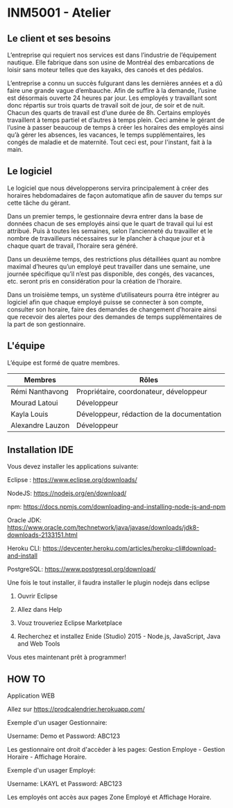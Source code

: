 # INM5001 - Atelier

## Le client et ses besoins

L’entreprise qui requiert nos services est dans l’industrie de l’équipement nautique. Elle fabrique dans son usine de Montréal des embarcations de loisir sans moteur telles que des kayaks, des canoés et des pédalos. 

L’entreprise a connu un succès fulgurant dans les dernières années et a dû faire une grande vague d’embauche. Afin de suffire à la demande, l’usine est désormais ouverte 24 heures par jour. Les employés y travaillant sont donc répartis sur trois quarts de travail soit de jour, de soir et de nuit. Chacun des quarts de travail est d’une durée de 8h. Certains employés travaillent à temps partiel et d’autres à temps plein. Ceci amène le gérant de l’usine à passer beaucoup de temps à créer les horaires des employés ainsi qu’à gérer les absences, les vacances, le temps supplémentaires, les congés de maladie et de maternité. Tout ceci est, pour l'instant, fait à la main.

## Le logiciel

Le logiciel que nous développerons servira principalement à créer des horaires hebdomadaires de façon automatique afin de sauver du temps sur cette tâche du gérant. 

Dans un premier temps, le gestionnaire devra entrer dans la base de données chacun de ses employés ainsi que le quart de travail qui lui est attribué. Puis à toutes les semaines, selon l’ancienneté du travailler et le nombre de travailleurs nécessaires sur le plancher à chaque jour et à chaque quart de travail, l’horaire sera généré.

Dans un deuxième temps, des restrictions plus détaillées quant au nombre maximal d’heures qu’un employé peut travailler dans une semaine, une journée spécifique qu’il n’est pas disponible, des congés, des vacances, etc. seront pris en considération pour la création de l’horaire.

Dans un troisième temps, un système d’utilisateurs pourra être intégrer au logiciel afin que chaque employé puisse se connecter à son compte, consulter son horaire, faire des demandes de changement d’horaire ainsi que recevoir des alertes pour des demandes de temps supplémentaires de la part de son gestionnaire.

## L'équipe

L’équipe est formé de quatre membres.

| Membres  | Rôles |
| ------------- | ------------- |
| Rémi Nanthavong  | Propriétaire, coordonateur, développeur |
| Mourad  Latoui | Développeur |
| Kayla Louis  | Développeur, rédaction de la documentation |
| Alexandre Lauzon | Développeur  |

## Installation IDE

Vous devez installer les applications suivante: 

Eclipse : https://www.eclipse.org/downloads/

NodeJS: https://nodejs.org/en/download/

npm: https://docs.npmjs.com/downloading-and-installing-node-js-and-npm

Oracle JDK: https://www.oracle.com/technetwork/java/javase/downloads/jdk8-downloads-2133151.html

Heroku CLI: https://devcenter.heroku.com/articles/heroku-cli#download-and-install

PostgreSQL: https://www.postgresql.org/download/

Une fois le tout installer, il faudra installer le plugin nodejs dans eclipse

 1) Ouvrir Eclipse
                            
 2) Allez dans Help
                            
 3) Vouz trouveriez Eclipse Marketplace
                            
 4) Recherchez et installez  Enide (Studio) 2015 - Node.js, JavaScript, Java and Web Tools
                            
                            
Vous etes maintenant prêt à programmer!     

## HOW TO

Application WEB

Allez sur https://prodcalendrier.herokuapp.com/

Exemple d'un usager Gestionnaire:

Username: Demo et Password: ABC123

Les gestionnaire ont droit d'accèder à les pages: Gestion Employe - Gestion Horaire - Affichage Horaire.

Exemple d'un usager Employé:

Username: LKAYL et Password: ABC123

Les employés ont accès aux pages Zone Employé et Affichage Horaire.
